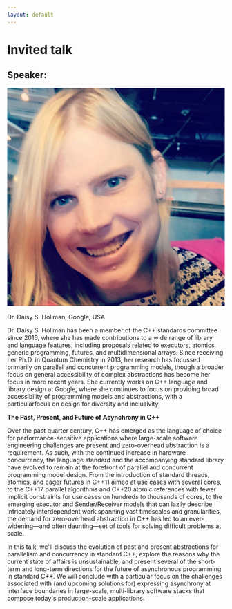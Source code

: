 ```yaml
---
layout: default
---
```


# Invited talk

## Speaker:

![Daisy Hollman](daisy.jpg)

Dr. Daisy S. Hollman, Google, USA

Dr. Daisy S. Hollman has been a member of the C++ standards committee since 2016, where she has made contributions to a wide range of library and language features, including proposals related to executors, atomics, generic programming, futures, and multidimensional arrays. Since receiving her Ph.D. in Quantum Chemistry in 2013, her research has focussed primarily on parallel and concurrent programming models, though a broader focus on general accessibility of complex abstractions has become her focus in more recent years. She currently works on C++ language and library design at Google, where she continues to focus on providing broad accessibility of programming models and abstractions, with a particularfocus on design for diversity and inclusivity.

 
**The Past, Present, and Future of Asynchrony in C++**

Over the past quarter century, C++ has emerged as the language of choice for performance-sensitive applications where large-scale software engineering challenges are present and zero-overhead abstraction is a requirement. As such, with the continued increase in hardware concurrency, the language standard and the accompanying standard library have evolved to remain at the forefront of parallel and concurrent programming model design.  From the introduction of standard threads, atomics, and eager futures in C++11 aimed at use cases with several cores, to the C++17 parallel algorithms and C++20 atomic references with fewer implicit constraints for use cases on hundreds to thousands of cores, to the emerging executor and Sender/Receiver models that can lazily describe intricately interdependent work spanning vast timescales and granularities, the demand for zero-overhead abstraction in C++ has led to an ever-widening—and often daunting—set of tools for solving difficult problems at scale.

In this talk, we'll discuss the evolution of past and present abstractions for parallelism and concurrency in standard C++, explore the reasons why the current state of affairs is unsustainable, and present several of the short-term and long-term directions for the future of asynchronous programming in standard C++. We will conclude with a particular focus on the challenges associated with (and upcoming solutions for) expressing asynchrony at interface boundaries in large-scale, multi-library software stacks that compose today's production-scale applications.


